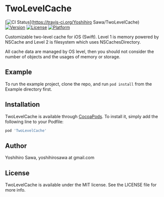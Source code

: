 # TwoLevelCache

[![CI Status](http://img.shields.io/travis/Yoshihiro%20Sawa/TwoLevelCache.svg?style=flat)](https://travis-ci.org/Yoshihiro Sawa/TwoLevelCache)
[![Version](https://img.shields.io/cocoapods/v/TwoLevelCache.svg?style=flat)](http://cocoapods.org/pods/TwoLevelCache)
[![License](https://img.shields.io/cocoapods/l/TwoLevelCache.svg?style=flat)](http://cocoapods.org/pods/TwoLevelCache)
[![Platform](https://img.shields.io/cocoapods/p/TwoLevelCache.svg?style=flat)](http://cocoapods.org/pods/TwoLevelCache)

Customizable two-level cache for iOS (Swift). Level 1 is memory powered by NSCache and Level 2 is filesystem which uses NSCachesDirectory.

All cache data are managed by OS level, then you should not consider the number of objects and the usages of memory or storage.

## Example

To run the example project, clone the repo, and run `pod install` from the Example directory first.

## Installation

TwoLevelCache is available through [CocoaPods](http://cocoapods.org). To install
it, simply add the following line to your Podfile:

```ruby
pod 'TwoLevelCache'
```

## Author

Yoshihiro Sawa, yoshihirosawa at gmail.com

## License

TwoLevelCache is available under the MIT license. See the LICENSE file for more info.
